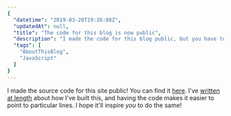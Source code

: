 ```yaml
---
{
  "datetime": "2019-03-28T19:26:08Z",
  "updatedAt": null,
  "title": "The code for this blog is now public",
  "description": "I made the code for this blog public, but you have to promise to be kind (don't laugh).",
  "tags": [
    "AboutThisBlog",
    "JavaScript"
  ]
}
---
```

I made the source code for this site public! You can find it
[here](https://github.com/qubyte/qubyte-codes/). I've
[written at length](/tags/aboutthisblog) about how I've built this, and having
the code makes it easier to point to particular lines. I hope it'll
inspire _you_ to do the same!
